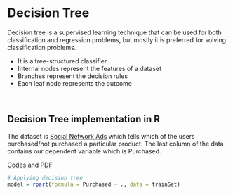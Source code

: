 # Decision Tree

Decision tree is a supervised learning technique that can be used for both classification and regression problems, but mostly it is preferred for solving classification problems. 
- It is a tree-structured classifier
- Internal nodes represent the features of a dataset
- Branches represent the decision rules
- Each leaf node represents the outcome

<br>

## Decision Tree implementation in R

The dataset is [Social Network Ads](https://www.kaggle.com/rakeshrau/social-network-ads) which tells which of the users purchased/not purchased a particular product. The last column of the data contains our dependent variable which is Purchased.

[Codes](https://github.com/crncck/Machine-Learning/blob/main/Classification/DecisionTree/decision_tree.Rmd) and [PDF](https://github.com/crncck/Machine-Learning/blob/main/Classification/DecisionTree/decision_tree.pdf)

```R
# Applying decision tree
model = rpart(formula = Purchased ~ ., data = trainSet)
```
